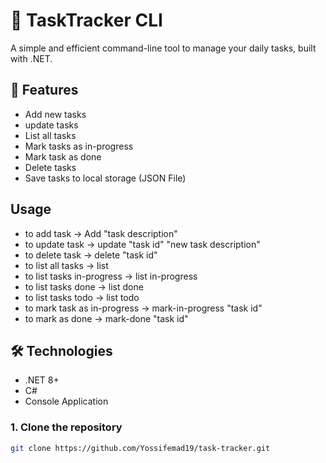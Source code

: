 # 🧠 TaskTracker CLI

A simple and efficient command-line tool to manage your daily tasks, built with .NET.

## 🚀 Features

- Add new tasks
- update tasks
- List all tasks
- Mark tasks as in-progress
- Mark task as done
- Delete tasks
- Save tasks to local storage (JSON File)

## Usage

- to add task -> Add "task description"
- to update task -> update "task id" "new task description" 
- to delete task -> delete "task id"
- to list all tasks -> list
- to list tasks in-progress -> list in-progress
- to list tasks done -> list done
- to list tasks todo -> list todo
- to mark task as in-progress -> mark-in-progress "task id"
- to mark as done -> mark-done "task id" 
## 🛠️ Technologies

- .NET 8+
- C#
- Console Application


### 1. Clone the repository

```bash
git clone https://github.com/Yossifemad19/task-tracker.git


